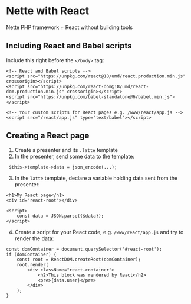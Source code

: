 # Nette with React

Nette PHP framework + React without building tools

## Including React and Babel scripts 

Include this right before the `</body>` tag:
```
<!-- React and Babel scripts -->
<script src="https://unpkg.com/react@18/umd/react.production.min.js" crossorigin></script>
<script src="https://unpkg.com/react-dom@18/umd/react-dom.production.min.js" crossorigin></script>
<script src="https://unpkg.com/babel-standalone@6/babel.min.js"></script>

<!-- Your custom scripts for React pages e.g. /www/react/app.js -->
<script src="/react/app.js" type="text/babel"></script>
```

## Creating a React page

1. Create a presenter and its `.latte` template
2. In the presenter, send some data to the template:
```
 $this->template->data = json_encode(...);
```
3. In the `latte` template, declare a variable holding data sent from the presenter:
```
<h1>My React page</h1>
<div id="react-root"></div>

<script>
	const data = JSON.parse({$data});
</script>
```
4. Create a script for your React code, e.g. `/www/react/app.js` and try to render the data:
```
const domContainer = document.querySelector('#react-root');
if (domContainer) {
    const root = ReactDOM.createRoot(domContainer);
    root.render(
        <div className="react-container">
            <h2>This block was rendered by React</h2>
            <pre>{data.user}</pre>
        </div>
    );
}
```
